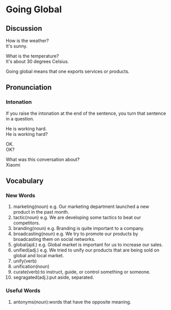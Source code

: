 # Going Global
## Discussion
How is the weather?  
It's sunny.  

What is the temperature?  
It's about 30 degrees Celsius.  

Going global means that one exports services or products.  

## Pronunciation
### Intonation
If you raise the intonation at the end of the sentence, you turn that sentence in a question.  

He is working hard.  
He is working hard?  

OK.  
OK?  

What was this conversation about?  
Xiaomi

## Vocabulary
### New Words
1. marketing(noun) e.g. Our marketing department launched a new product in the past month.
1. tactic(noun) e.g. We are developing some tactics to beat our competitors.
1. branding(noun) e.g. Branding is quite important to a company.
1. broadcasting(noun) e.g. We try to promote our products by broadcasting them on social networks.
1. global(ajd.) e.g. Global market is important for us to increase our sales.
1. unified(adj.) e.g. We tried to unify our products that are being sold on global and local market.  
1. unify(verb)
1. unification(noun)
1. curate(verb):to instruct, guide, or control something or someone.
1. segragated(adj.):put aside, separated.

### Useful Words
1. antonyms(noun):words that have the opposite meaning.

